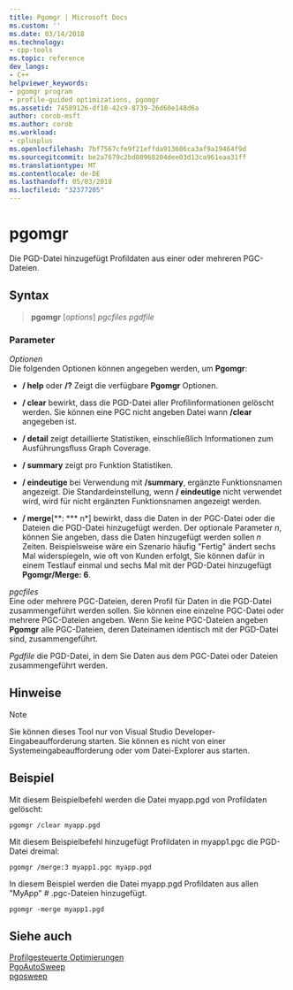 ```yaml
---
title: Pgomgr | Microsoft Docs
ms.custom: ''
ms.date: 03/14/2018
ms.technology:
- cpp-tools
ms.topic: reference
dev_langs:
- C++
helpviewer_keywords:
- pgomgr program
- profile-guided optimizations, pgomgr
ms.assetid: 74589126-df18-42c9-8739-26d60e148d6a
author: corob-msft
ms.author: corob
ms.workload:
- cplusplus
ms.openlocfilehash: 7bf7567cfe9f21effda913606ca3af9a19464f9d
ms.sourcegitcommit: be2a7679c2bd80968204dee03d13ca961eaa31ff
ms.translationtype: MT
ms.contentlocale: de-DE
ms.lasthandoff: 05/03/2018
ms.locfileid: "32377205"
---
```

# <a name="pgomgr"></a>pgomgr

Die PGD-Datei hinzugefügt Profildaten aus einer oder mehreren PGC-Dateien.

## <a name="syntax"></a>Syntax

> **pgomgr** [*options*] *pgcfiles* *pgdfile*

### <a name="parameters"></a>Parameter

*Optionen*<br/>
Die folgenden Optionen können angegeben werden, um **Pgomgr**:

- **/ help** oder **/?** Zeigt die verfügbare **Pgomgr** Optionen.

- **/ clear** bewirkt, dass die PGD-Datei aller Profilinformationen gelöscht werden. Sie können eine PGC nicht angeben Datei wann **/clear** angegeben ist.

- **/ detail** zeigt detaillierte Statistiken, einschließlich Informationen zum Ausführungsfluss Graph Coverage.

- **/ summary** zeigt pro Funktion Statistiken.

- **/ eindeutige** bei Verwendung mit **/summary**, ergänzte Funktionsnamen angezeigt. Die Standardeinstellung, wenn **/ eindeutige** nicht verwendet wird, wird für nicht ergänzten Funktionsnamen angezeigt werden.

- **/ merge**[**: *** n*] bewirkt, dass die Daten in der PGC-Datei oder die Dateien die PGD-Datei hinzugefügt werden. Der optionale Parameter *n*, können Sie angeben, dass die Daten hinzugefügt werden sollen *n* Zeiten. Beispielsweise wäre ein Szenario häufig "Fertig" ändert sechs Mal widerspiegeln, wie oft von Kunden erfolgt, Sie können dafür in einem Testlauf einmal und sechs Mal mit der PGD-Datei hinzugefügt **Pgomgr/Merge: 6**.

*pgcfiles*<br/>
Eine oder mehrere PGC-Dateien, deren Profil für Daten in die PGD-Datei zusammengeführt werden sollen. Sie können eine einzelne PGC-Datei oder mehrere PGC-Dateien angeben. Wenn Sie keine PGC-Dateien angeben **Pgomgr** alle PGC-Dateien, deren Dateinamen identisch mit der PGD-Datei sind, zusammengeführt.

*Pgdfile* die PGD-Datei, in dem Sie Daten aus dem PGC-Datei oder Dateien zusammengeführt werden.

## <a name="remarks"></a>Hinweise

> [!NOTE]
> Sie können dieses Tool nur von Visual Studio Developer-Eingabeaufforderung starten. Sie können es nicht von einer Systemeingabeaufforderung oder vom Datei-Explorer aus starten.

## <a name="example"></a>Beispiel

Mit diesem Beispielbefehl werden die Datei myapp.pgd von Profildaten gelöscht:

`pgomgr /clear myapp.pgd`

Mit diesem Beispielbefehl hinzugefügt Profildaten in myapp1.pgc die PGD-Datei dreimal:

`pgomgr /merge:3 myapp1.pgc myapp.pgd`

In diesem Beispiel werden die Datei myapp.pgd Profildaten aus allen "MyApp" # .pgc-Dateien hinzugefügt.

`pgomgr -merge myapp1.pgd`

## <a name="see-also"></a>Siehe auch

[Profilgesteuerte Optimierungen](profile-guided-optimizations.md)<br/>
[PgoAutoSweep](pgoautosweep.md)<br/>
[pgosweep](pgosweep.md)<br/>

